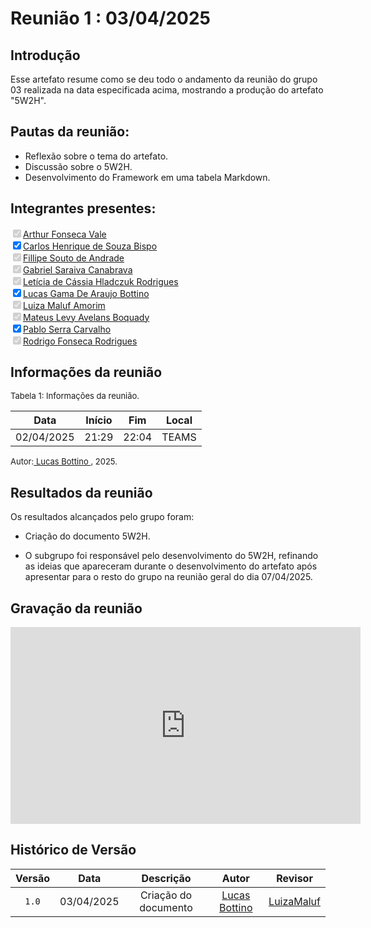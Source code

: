 # Reunião 1 : 03/04/2025

## Introdução

Esse artefato resume como se deu todo o andamento da reunião do grupo 03 realizada na data especificada acima, mostrando a produção do artefato "5W2H".

## Pautas da reunião:

- Reflexão sobre o tema do artefato.
- Discussão sobre o 5W2H.
- Desenvolvimento do Framework em uma tabela Markdown.

## Integrantes presentes:

<label><input type="checkbox" checked disabled>[Arthur Fonseca Vale](https://github.com/arthurfonsecaa)</label><br>
<label><input type="checkbox" checked abled>[Carlos Henrique de Souza Bispo](https://github.com/carlinn1)</label><br>
<label><input type="checkbox" checked disabled>[Fillipe Souto de Andrade](https://github.com/fillipeb50)</label><br>
<label><input type="checkbox" checked disabled>[Gabriel Saraiva Canabrava](https://github.com/gabrielsarcan)</label><br>
<label><input type="checkbox" checked disabled>[Letícia de Cássia Hladczuk Rodrigues](https://github.com/HladczukLe)</label><br>
<label><input type="checkbox" checked abled>[Lucas Gama De Araujo Bottino](https://github.com/bottinolucas)</label><br>
<label><input type="checkbox" checked disabled>[Luiza Maluf Amorim](https://github.com/LuizaMaluf)</label><br>
<label><input type="checkbox" checked disabled>[Mateus Levy Avelans Boquady](https://github.com/mateus9levy)</label><br>
<label><input type="checkbox" checked sabled>[Pablo Serra Carvalho](https://github.com/Pabloserrapxx)</label><br>
<label><input type="checkbox" checked disabled>[Rodrigo Fonseca Rodrigues](https://github.com/rodfon3301)</label><br>

## Informações da reunião

<font size="2" >

<p > Tabela 1: Informações da reunião. </p>

</font>

|    Data    | Início |  Fim  | Local |
| :--------: | :----: | :---: | :---: |
| 02/04/2025 | 21:29  | 22:04 | TEAMS |

<font size="2" >

<p>Autor:<a href= "https://github.com/bottinolucas"> Lucas Bottino </a>, 2025.</p>

</font>

## Resultados da reunião 

Os resultados alcançados pelo grupo foram:

- Criação do documento 5W2H.

- O subgrupo foi responsável pelo desenvolvimento do 5W2H, refinando as ideias que apareceram durante o desenvolvimento do artefato após apresentar para o resto do grupo na reunião geral do dia 07/04/2025.

## Gravação da reunião

<iframe width="560" height="315" src="https://www.youtube.com/watch?v=YnrPOMHeKlo" title="YouTube video player" frameborder="0" allow="accelerometer; autoplay; clipboard-write; encrypted-media; gyroscope; picture-in-picture; web-share" referrerpolicy="strict-origin-when-cross-origin" allowfullscreen></iframe>

## Histórico de Versão

| Versão |    Data    |      Descrição       |                      Autor                       |    Revisor     |
| :----: | :--------: | :------------------: | :----------------------------------------------: | :------------: |
| `1.0`  | 03/04/2025 | Criação do documento | [Lucas Bottino](https://github.com/bottinolucas) | [LuizaMaluf]() |
